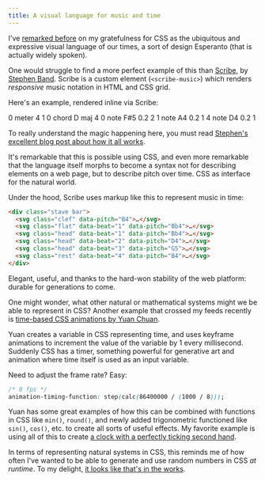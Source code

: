 ```yaml
---
title: A visual language for music and time
---
```


I've [remarked before](/2023/11/gradient-grid/#:~:text=Once%20again%20I%E2%80%99m%20left%20marveling%20at%20the%20humble%20power%20of%20CSS%2C%20and%20feeling%20grateful%20that%20we%20live%20during%20times%20when%20such%20an%20expressive%20yet%20simple%20visual%20language%20is%20spoken%20so%20ubiquitously.) on my gratefulness for CSS as the ubiquitous and expressive visual language of our times, a sort of design Esperanto (that is actually widely spoken).

One would struggle to find a more perfect example of this than [Scribe](https://labs.cruncher.ch/scribe), by [Stephen Band](https://stephen.band). Scribe is a custom element (`<scribe-music>`) which renders _responsive_ music notation in HTML and CSS grid.

Here's an example, rendered inline via Scribe:

<scribe-music type="sequence" clef="treble" meter="4/4">
  0 meter 4 1
  0 chord D maj 4
  0 note F#5 0.2 2
  1 note A4  0.2 1
  4 note D4  0.2 1
</scribe-music>

To really understand the magic happening here, you must read [Stephen's excellent blog post about how it all works](https://cruncher.ch/blog/printing-music-with-css-grid).

It's remarkable that this is possible using CSS, and even more remarkable that the language itself morphs to become a syntax not for describing elements on a web page, but to describe pitch over time. CSS as interface for the natural world.

Under the hood, Scribe uses markup like this to represent music in time:

```html
<div class="stave bar">
  <svg class="clef" data-pitch="B4">…</svg>
  <svg class="flat" data-beat="1" data-pitch="Bb4">…</svg>
  <svg class="head" data-beat="1" data-pitch="Bb4">…</svg>
  <svg class="head" data-beat="2" data-pitch="D4">…</svg>
  <svg class="head" data-beat="3" data-pitch="G5">…</svg>
  <svg class="rest" data-beat="4" data-pitch="B4">…</svg>
</div>
```

Elegant, useful, and thanks to the hard-won stability of the web platform: durable for generations to come.

One might wonder, what other natural or mathematical systems might we be able to represent in CSS? Another example that crossed my feeds recently is [time-based CSS animations by Yuan Chuan](https://yuanchuan.dev/time-based-css-animations).

Yuan creates a variable in CSS representing time, and uses keyframe animations to increment the value of the variable by 1 every millisecond. Suddenly CSS has a timer, something powerful for generative art and animation where time itself is used as an input variable.

Need to adjust the frame rate? Easy:

```css
/* 8 fps */
animation-timing-function: step(calc(86400000 / (1000 / 8)));
```

Yuan has some great examples of how this can be combined with functions in CSS like `min()`, `round()`, and newly added trigonometric functioned like `sin()`, `cos()`, etc. to create all sorts of useful effects. My favorite example is using all of this to create [a clock with a perfectly ticking second hand](https://yuanchuan.dev/time-based-css-animations#:~:text=How%20can%20we%20make%20a%20jumping%20motion%20for%20the%20second%20hand).

In terms of representing natural systems in CSS, this reminds me of how often I've wanted to be able to generate and use random numbers in CSS _at runtime_. To my delight, [it looks like that's in the works](https://drafts.csswg.org/css-values-5/#randomness).

<link rel="stylesheet" href="https://stephen.band/scribe/build/scribe-music/module.css" />
<script type="module" src="https://stephen.band/scribe/build/scribe-music/module.js"></script>
